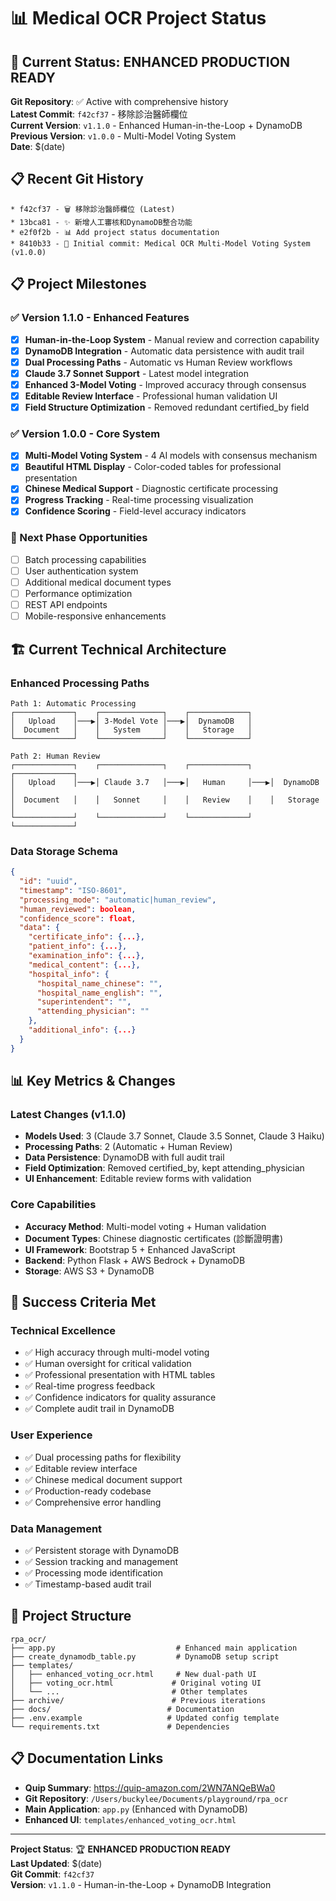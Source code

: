 # 📊 Medical OCR Project Status

## 🎯 Current Status: **ENHANCED PRODUCTION READY**

**Git Repository**: ✅ Active with comprehensive history  
**Latest Commit**: `f42cf37` - 移除診治醫師欄位  
**Current Version**: `v1.1.0` - Enhanced Human-in-the-Loop + DynamoDB  
**Previous Version**: `v1.0.0` - Multi-Model Voting System  
**Date**: $(date)

## 📋 Recent Git History

```
* f42cf37 - 🗑️ 移除診治醫師欄位 (Latest)
* 13bca81 - ✨ 新增人工審核和DynamoDB整合功能  
* e2f0f2b - 📊 Add project status documentation
* 8410b33 - 🎯 Initial commit: Medical OCR Multi-Model Voting System (v1.0.0)
```

## 📋 Project Milestones

### ✅ Version 1.1.0 - Enhanced Features
- [x] **Human-in-the-Loop System** - Manual review and correction capability
- [x] **DynamoDB Integration** - Automatic data persistence with audit trail
- [x] **Dual Processing Paths** - Automatic vs Human Review workflows
- [x] **Claude 3.7 Sonnet Support** - Latest model integration
- [x] **Enhanced 3-Model Voting** - Improved accuracy through consensus
- [x] **Editable Review Interface** - Professional human validation UI
- [x] **Field Structure Optimization** - Removed redundant certified_by field

### ✅ Version 1.0.0 - Core System  
- [x] **Multi-Model Voting System** - 4 AI models with consensus mechanism
- [x] **Beautiful HTML Display** - Color-coded tables for professional presentation
- [x] **Chinese Medical Support** - Diagnostic certificate processing
- [x] **Progress Tracking** - Real-time processing visualization
- [x] **Confidence Scoring** - Field-level accuracy indicators

### 🔄 Next Phase Opportunities
- [ ] Batch processing capabilities
- [ ] User authentication system
- [ ] Additional medical document types
- [ ] Performance optimization
- [ ] REST API endpoints
- [ ] Mobile-responsive enhancements

## 🏗️ Current Technical Architecture

### Enhanced Processing Paths
```
Path 1: Automatic Processing
┌─────────────┐    ┌──────────────┐    ┌─────────────┐
│   Upload    │───▶│ 3-Model Vote │───▶│  DynamoDB   │
│  Document   │    │   System     │    │   Storage   │
└─────────────┘    └──────────────┘    └─────────────┘

Path 2: Human Review
┌─────────────┐    ┌──────────────┐    ┌─────────────┐    ┌─────────────┐
│   Upload    │───▶│ Claude 3.7   │───▶│   Human     │───▶│  DynamoDB   │
│  Document   │    │   Sonnet     │    │   Review    │    │   Storage   │
└─────────────┘    └──────────────┘    └─────────────┘    └─────────────┘
```

### Data Storage Schema
```json
{
  "id": "uuid",
  "timestamp": "ISO-8601",
  "processing_mode": "automatic|human_review",
  "human_reviewed": boolean,
  "confidence_score": float,
  "data": {
    "certificate_info": {...},
    "patient_info": {...},
    "examination_info": {...},
    "medical_content": {...},
    "hospital_info": {
      "hospital_name_chinese": "",
      "hospital_name_english": "",
      "superintendent": "",
      "attending_physician": ""
    },
    "additional_info": {...}
  }
}
```

## 📊 Key Metrics & Changes

### Latest Changes (v1.1.0)
- **Models Used**: 3 (Claude 3.7 Sonnet, Claude 3.5 Sonnet, Claude 3 Haiku)
- **Processing Paths**: 2 (Automatic + Human Review)
- **Data Persistence**: DynamoDB with full audit trail
- **Field Optimization**: Removed certified_by, kept attending_physician
- **UI Enhancement**: Editable review forms with validation

### Core Capabilities
- **Accuracy Method**: Multi-model voting + Human validation
- **Document Types**: Chinese diagnostic certificates (診斷證明書)
- **UI Framework**: Bootstrap 5 + Enhanced JavaScript
- **Backend**: Python Flask + AWS Bedrock + DynamoDB
- **Storage**: AWS S3 + DynamoDB

## 🎯 Success Criteria Met

### Technical Excellence
- ✅ High accuracy through multi-model voting
- ✅ Human oversight for critical validation
- ✅ Professional presentation with HTML tables
- ✅ Real-time progress feedback
- ✅ Confidence indicators for quality assurance
- ✅ Complete audit trail in DynamoDB

### User Experience
- ✅ Dual processing paths for flexibility
- ✅ Editable review interface
- ✅ Chinese medical document support
- ✅ Production-ready codebase
- ✅ Comprehensive error handling

### Data Management
- ✅ Persistent storage with DynamoDB
- ✅ Session tracking and management
- ✅ Processing mode identification
- ✅ Timestamp-based audit trail

## 📁 Project Structure
```
rpa_ocr/
├── app.py                           # Enhanced main application
├── create_dynamodb_table.py         # DynamoDB setup script
├── templates/
│   ├── enhanced_voting_ocr.html     # New dual-path UI
│   ├── voting_ocr.html             # Original voting UI
│   └── ...                         # Other templates
├── archive/                        # Previous iterations
├── docs/                          # Documentation
├── .env.example                   # Updated config template
└── requirements.txt               # Dependencies
```

## 📋 Documentation Links
- **Quip Summary**: https://quip-amazon.com/2WN7ANQeBWa0
- **Git Repository**: `/Users/buckylee/Documents/playground/rpa_ocr`
- **Main Application**: `app.py` (Enhanced with DynamoDB)
- **Enhanced UI**: `templates/enhanced_voting_ocr.html`

---
**Project Status**: 🏆 **ENHANCED PRODUCTION READY**  
**Last Updated**: $(date)  
**Git Commit**: `f42cf37`  
**Version**: `v1.1.0` - Human-in-the-Loop + DynamoDB Integration

